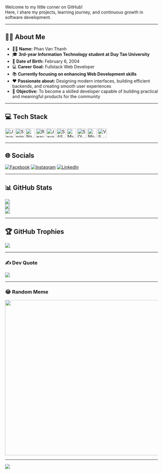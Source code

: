 Welcome to my little corner on GitHub!  
Here, I share my projects, learning journey, and continuous growth in software development.

---

## 👨‍💻 About Me

- 🧑‍💼 **Name:** Phan Van Thanh  
- 🎓 **3rd-year Information Technology student at Duy Tan University**  
- 🎂 **Date of Birth:** February 6, 2004  
- 💻 **Career Goal:** Fullstack Web Developer  
- 📚 **Currently focusing on enhancing Web Development skills**  
- ❤️ **Passionate about:** Designing modern interfaces, building efficient backends, and creating smooth user experiences  
- 🚀 **Objective:** To become a skilled developer capable of building practical and meaningful products for the community

---

## 💻 Tech Stack
<p align="left"> <img src="https://cdn.jsdelivr.net/gh/devicons/devicon/icons/java/java-original.svg" height="30" alt="Java" /> <img src="https://cdn.jsdelivr.net/gh/devicons/devicon/icons/spring/spring-original.svg" height="30" alt="Spring" /> <img src="https://cdn.jsdelivr.net/gh/devicons/devicon/icons/nodejs/nodejs-original.svg" height="30" alt="Node.js" /> <img src="https://cdn.jsdelivr.net/gh/devicons/devicon/icons/react/react-original.svg" height="30" alt="React" /> <img src="https://cdn.jsdelivr.net/gh/devicons/devicon/icons/javascript/javascript-original.svg" height="30" alt="JavaScript" /> <img src="https://cdn.jsdelivr.net/gh/devicons/devicon/icons/sass/sass-original.svg" height="30" alt="SASS" /> <img src="https://cdn.jsdelivr.net/gh/devicons/devicon/icons/mysql/mysql-original.svg" height="30" alt="MySQL" /> <img src="https://cdn.jsdelivr.net/gh/devicons/devicon/icons/microsoftsqlserver/microsoftsqlserver-plain.svg" height="30" alt="SQL Server" /> <img src="https://cdn.jsdelivr.net/gh/devicons/devicon/icons/mongodb/mongodb-original.svg" height="30" alt="MongoDB" /> <img src="https://cdn.jsdelivr.net/gh/devicons/devicon/icons/vscode/vscode-original.svg" height="30" alt="VS Code" /> </p>

---

## 🌐 Socials
[![Facebook](https://img.shields.io/badge/Facebook-%231877F2.svg?logo=Facebook&logoColor=white)](https://www.facebook.com/vanthanh.phan.75286/)
[![Instagram](https://img.shields.io/badge/Instagram-%23E4405F.svg?logo=Instagram&logoColor=white)](https://www.instagram.com/ahryxx._/)
[![LinkedIn](https://img.shields.io/badge/LinkedIn-%230077B5.svg?logo=linkedin&logoColor=white)](https://www.linkedin.com/in/phan-v%C4%83n-th%C3%A0nh-959256311/)

---

## 📊 GitHub Stats
![](https://github-readme-stats.vercel.app/api?username=ahryxx0602&theme=radical&hide_border=false&include_all_commits=false&count_private=false)<br/>
![](https://github-readme-streak-stats.herokuapp.com/?user=ahryxx0602&theme=radical&hide_border=false)<br/>
![](https://github-readme-stats.vercel.app/api/top-langs/?username=ahryxx0602&theme=radical&hide_border=false&layout=compact)

---

## 🏆 GitHub Trophies
![](https://github-trophies.vercel.app/?username=ahryxx0602&theme=radical&no-frame=false&no-bg=false&margin-w=4)

---

### ✍️ Dev Quote
![](https://quotes-github-readme.vercel.app/api?type=vertical&theme=tokyonight)

---

### 😂 Random Meme
<img src="https://random-memer.herokuapp.com/" width="512px"/>

---

[![](https://visitcount.itsvg.in/api?id=ahryxx0602&icon=0&color=0)](https://visitcount.itsvg.in)
